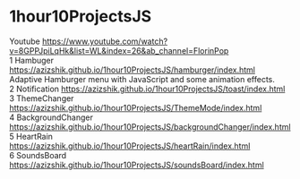 # 1hour10ProjectsJS
Youtube https://www.youtube.com/watch?v=8GPPJpiLqHk&list=WL&index=26&ab_channel=FlorinPop
<br>
1 Hambuger https://azizshik.github.io/1hour10ProjectsJS/hamburger/index.html <br>
Adaptive Hamburger menu with JavaScript and some animation effects. <br>
2 Notification https://azizshik.github.io/1hour10ProjectsJS/toast/index.html <br>
3 ThemeChanger https://azizshik.github.io/1hour10ProjectsJS/ThemeMode/index.html <br>
4 BackgroundChanger https://azizshik.github.io/1hour10ProjectsJS/backgroundChanger/index.html <br>
5 HeartRain https://azizshik.github.io/1hour10ProjectsJS/heartRain/index.html <br>
6 SoundsBoard https://azizshik.github.io/1hour10ProjectsJS/soundsBoard/index.html <br>
